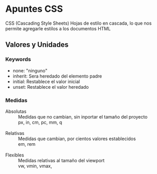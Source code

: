 # Apuntes CSS

CSS (Cascading Style Sheets) Hojas de estilo en cascada, lo que nos permite agregarle estilos a los documentos HTML

## Valores y Unidades

### Keywords

- none: "ninguno"
- inherit: Sera heredado del elemento padre
- initial: Restablece el valor inicial
- unset: Restablece el valor heredado

### Medidas

<dl>
    <dt>Absolutas</dt>
    <dd>Medidas que no cambian, sin inportar el tamaño del proyecto</dd>
    <dd>px, in, cm, pc, mm, q</dd>
    <br />
    <dt>Relativas</dt>
    <dd>Medidas que cambian, por cientos valores establecidos</dd>
    <dd>em, rem</dd>
    <br />
    <dt>Flexibles</dt>
    <dd>Medidas relativas al tamaño del viewport</dd>
    <dd>vw, vmin, vmax, </dd>
</dl>
